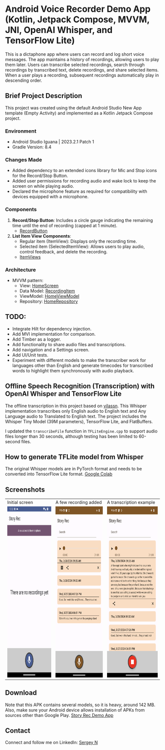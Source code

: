 # Android Voice Recorder Demo App (Kotlin, Jetpack Compose, MVVM, JNI, OpenAI Whisper, and TensorFlow Lite)

This is a dictaphone app where users can record and log short voice messages. The app maintains a
history of recordings, allowing users to play them later. Users can transcribe selected recordings,
search through recordings by transcribed text, delete recordings, and share selected items. When a
user plays a recording, subsequent recordings automatically play in descending order.

## Brief Project Description

This project was created using the default Android Studio New App template (Empty Activity) and
implemented as a Kotlin Jetpack Compose project.

### Environment

- Android Studio Iguana | 2023.2.1 Patch 1
- Gradle Version: 8.4

### Changes Made

- Added dependency to an extended icons library for Mic and Stop icons for the Record/Stop Button.
- Added user permissions for recording audio and wake lock to keep the screen on while playing
  audio.
- Declared the microphone feature as required for compatibility with devices equipped with a
  microphone.

### Components

1. **Record/Stop Button**: Includes a circle gauge indicating the remaining time until the end of
   recording (capped at 1 minute).
    - [RecordButton](https://github.com/sergenes/voice-recorder-android/blob/main/app/src/main/java/com/sergey/nes/recorder/ui/components/RecordButton.kt)
2. **List Item View Components**:
    - Regular item (ItemView): Displays only the recording time.
    - Selected item (SelectedItemView): Allows users to play audio, control feedback, and delete the
      recording.
    - [ItemViews](https://github.com/sergenes/voice-recorder-android/blob/main/app/src/main/java/com/sergey/nes/recorder/ui/components/ItemViews.kt)

### Architecture

- MVVM pattern:
  - View: [HomeScreen](https://github.com/sergenes/voice-recorder-android/blob/main/app/src/main/java/com/sergey/nes/recorder/ui/home/HomeScreen.kt)
  - Data Model: [RecordingItem](https://github.com/sergenes/voice-recorder-android/blob/main/app/src/main/java/com/sergey/nes/recorder/models/DataModels.kt)
  - ViewModel: [HomeViewModel](https://github.com/sergenes/voice-recorder-android/blob/main/app/src/main/java/com/sergey/nes/recorder/ui/home/HomeViewModel.kt)
  - Repository: [HomeRepository](https://github.com/sergenes/voice-recorder-android/blob/main/app/src/main/java/com/sergey/nes/recorder/ui/home/HomeRepository.kt)

## TODO:

- Integrate Hilt for dependency injection.
- Add MVI implementation for comparison.
- Add Timber as a logger.
- Add functionality to share audio files and transcriptions.
- Add navigation and a Settings screen.
- Add UI/Unit tests.
- Experiment with different models to make the transcriber work for languages other than English and
  generate timecodes for transcribed words to highlight them synchronously with audio playback.

## Offline Speech Recognition (Transcription) with OpenAI Whisper and TensorFlow Lite

The offline transcription in this project based
on [vilassn](https://github.com/vilassn/whisper_android). This Whisper implementation transcribes
only English audio to English text and Any Language audio to Translated to English text. The project
includes the Whisper Tiny Model (39M parameters), TensorFlow Lite, and FlatBuffers.

I updated the `transcribeFile` function in `TFLiteEngine.cpp` to support audio files longer than 30
seconds, although testing has been limited to 60-second files.

## How to generate TFLite model from Whisper
The original Whisper models are in PyTorch format and needs to be converted into TensorFlow Lite format.
[Google Colab](https://colab.research.google.com/github/usefulsensors/openai-whisper/blob/main/notebooks/generate_tflite_from_whisper.ipynb)

## Screenshots

<table>
  <tr>
    <td>Initial screen</td>
     <td>A few recording added</td>
     <td>A transcription example</td>
  </tr>
  <tr>
    <td><img src="screen1.png" width=270 height=555></td>
    <td><img src="screen2.png" width=270 height=555></td>
    <td><img src="screen3.png" width=270 height=555></td>
  </tr>
 </table>

## Download
Note that this APK contains several models, so it is heavy, around 142 MB. Also, make sure your Android device allows installation of APKs from sources other than Google Play.
[Story Rec Demo App](https://answersolutions.net/voice-rec-release.apk)

## Contact

Connect and follow me on LinkedIn: [Sergey N](https://www.linkedin.com/in/sergey-neskoromny-86662a10/)